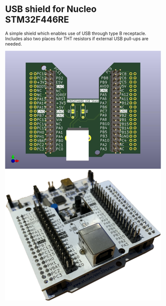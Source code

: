 # USB shield for Nucleo STM32F446RE
A simple shield which enables use of USB through type B receptacle. \
Includes also two places for THT resistors if external USB pull-ups are needed.

![Front side of the PCB](./images/front_side.jpg) \
![Assembled PCB](./images/assembled.png)